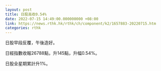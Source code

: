```yaml
---
layout: post
title: 日股高收0.54%
date: 2022-07-15 14:49:00.000000000 +08:00
link: https://news.rthk.hk/rthk/ch/component/k2/1657883-20220715.htm
categories: rthk
---
```


日股早段反覆，午後造好。

日經指數收報26788點，升145點，升幅0.54%。

日股全星期累計升1%。
